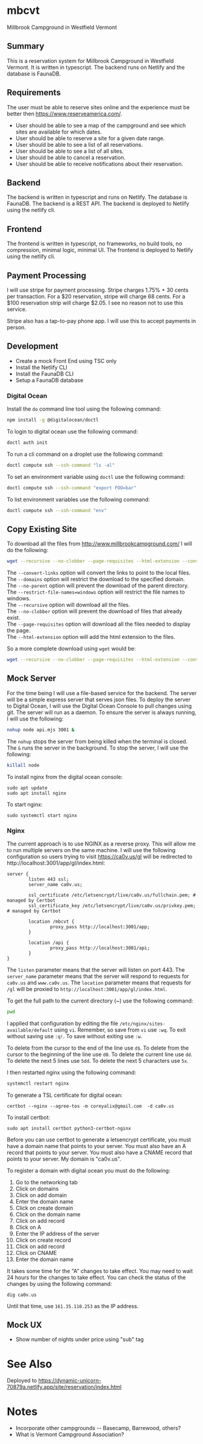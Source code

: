 # mbcvt
Millbrook Campground in Westfield Vermont

## Summary

This is a reservation system for Millbrook Campground in Westfield Vermont.  It is written in typescript.  The backend runs on Netlify and the database is FaunaDB.

## Requirements

The user must be able to reserve sites online and the experience must be better then https://www.reserveamerica.com/.

- User should be able to see a map of the campground and see which sites are available for which dates.
- User should be able to reserve a site for a given date range.
- User should be able to see a list of all reservations.
- User should be able to see a list of all sites.
- User should be able to cancel a reservation.
- User should be able to receive notifications about their reservation.

## Backend

The backend is written in typescript and runs on Netlify.  The database is FaunaDB.  The backend is a REST API.  The backend is deployed to Netlify using the netlify cli.

## Frontend

The frontend is written in typescript, no frameworks, no build tools, no compression, minimal logic, minimal UI.  The frontend is deployed to Netlify using the netlify cli.

## Payment Processing

I will use stripe for payment processing.  Stripe charges 1.75% + 30 cents per transaction.  For a $20 reservation, stripe will charge 68 cents.  For a $100 reservation strip will charge $2.05. I see no reason not to use this service.

Stripe also has a tap-to-pay phone app.  I will use this to accept payments in person.

## Development

- Create a mock Front End using TSC only
- Install the Netlify CLI
- Install the FaunaDB CLI
- Setup a FaunaDB database

### Digital Ocean

Install the `do` command line tool using the following command:

```bash
npm install -g @digitalocean/doctl
```

To login to digital ocean use the following command:

```bash
doctl auth init
```

To run a cli command on a droplet use the following command:

```bash
doctl compute ssh --ssh-command "ls -al"
```
To set an environment variable using `doctl` use the following command:

```bash
doctl compute ssh --ssh-command "export FOO=bar"
```

To list environment variables use the following command:

```bash
doctl compute ssh --ssh-command "env"
```

## Copy Existing Site

To download all the files from http://www.millbrookcampground.com/ I will do the following:

```bash
wget --recursive --no-clobber --page-requisites --html-extension --convert-links --restrict-file-names=windows --domains millbrookcampground.com --no-parent http://www.millbrookcampground.com/
```

The `--convert-links` option will convert the links to point to the local files.  
The `--domains` option will restrict the download to the specified domain.  
The `--no-parent` option will prevent the download of the parent directory.  
The `--restrict-file-names=windows` option will restrict the file names to windows.  
The `--recursive` option will download all the files.  
The `--no-clobber` option will prevent the download of files that already exist.  
The `--page-requisites` option will download all the files needed to display the page.  
The `--html-extension` option will add the html extension to the files.

So a more complete download using `wget` would be:

```bash
wget --recursive --no-clobber --page-requisites --html-extension --convert-links --restrict-file-names=windows http://www.millbrookcampground.com/
```


## Mock Server

For the time being I will use a file-based service for the backend.  The server will be a simple express server that serves json files.  To deploy the server to Digital Ocean, I will use the Digital Ocean Console to pull changes using git.  The server will run as a daemon.  To ensure the server is always running, I will use the following:

```bash
nohup node api.mjs 3001 &
```

The `nohup` stops the server from being killed when the terminal is closed.  The `&` runs the server in the background.  To stop the server, I will use the following:

```bash
killall node
```

To install nginx from the digital ocean console:

```
sudo apt update
sudo apt install nginx
```

To start nginx:

```
sudo systemctl start nginx
```

### Nginx

The current approach is to use NGINX as a reverse proxy.  This will allow me to run multiple servers on the same machine.  I will use the following configuration so users trying to visit https://ca0v.us/gl will be redirected to http://localhost:3001/app/gl/index.html:

```nginx
server {
        listen 443 ssl;
        server_name ca0v.us;

        ssl_certificate /etc/letsencrypt/live/ca0v.us/fullchain.pem; # managed by Certbot
        ssl_certificate_key /etc/letsencrypt/live/ca0v.us/privkey.pem; # managed by Certbot

        location /mbcvt {
                proxy_pass http://localhost:3001/app;
        }

        location /api {
                proxy_pass http://localhost:3001/api;
        }
}
```


The `listen` parameter means that the server will listen on port 443.  The `server_name` parameter means that the server will respond to requests for `ca0v.us` and `www.ca0v.us`.  The `location` parameter means that requests for `/gl` will be proxied to `http://localhost:3001/app/gl/index.html`.

To get the full path to the current directory (~) use the following command:

```bash
pwd
```


I applied that configuration by editing the file `/etc/nginx/sites-available/default` using `vi`.  Remember, so save from `vi` use `:wq`.  To exit without saving use `:q!`.  To save without exiting use `:w`.

To delete from the cursor to the end of the line use `d$`.  To delete from the cursor to the beginning of the line use `d0`.  To delete the current line use `dd`.  To delete the next 5 lines use `5dd`.  To delete the next 5 characters use `5x`.

I then restarted nginx using the following command:

```bash
systemctl restart nginx
```

To generate a TSL certificate for digital ocean:

```
certbot --nginx --agree-tos -m coreyalix@gmail.com  -d ca0v.us
```

To install certbot:

```
sudo apt install certbot python3-certbot-nginx
```

Before you can use certbot to generate a letsencrypt certificate, you must have a domain name that points to your server.  You must also have an A record that points to your server.  You must also have a CNAME record that points to your server.  My domain is "ca0v.us".  

To register a domain with digital ocean you must do the following:

1. Go to the networking tab
2. Click on domains
3. Click on add domain
4. Enter the domain name
5. Click on create domain
6. Click on the domain name
7. Click on add record
8. Click on A
9. Enter the IP address of the server
10. Click on create record
11. Click on add record
12. Click on CNAME
13. Enter the domain name

It takes some time for the "A" changes to take effect.  You may need to wait 24 hours for the changes to take effect.  You can check the status of the changes by using the following command:

```
dig ca0v.us
```

Until that time, use `161.35.110.253` as the IP address.


## Mock UX

- Show number of nights under price using "sub" tag

# See Also

Deployed to <https://dynamic-unicorn-70879a.netlify.app/site/reservation/index.html>

# Notes

- Incorporate other campgrounds -- Basecamp, Barrewood, others?
- What is Vermont Campground Association?